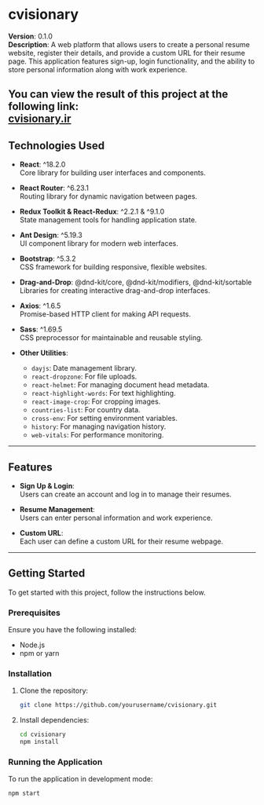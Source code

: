 # cvisionary

**Version**: 0.1.0  
**Description**: A web platform that allows users to create a personal resume website, register their details, and provide a custom URL for their resume page. This application features sign-up, login functionality, and the ability to store personal information along with work experience.

You can view the result of this project at the following link:  
**[cvisionary.ir](https://cvisionary.ir/)**
---

## Technologies Used

- **React**: ^18.2.0  
  Core library for building user interfaces and components.
  
- **React Router**: ^6.23.1  
  Routing library for dynamic navigation between pages.
  
- **Redux Toolkit & React-Redux**: ^2.2.1 & ^9.1.0  
  State management tools for handling application state.
  
- **Ant Design**: ^5.19.3  
  UI component library for modern web interfaces.
  
- **Bootstrap**: ^5.3.2  
  CSS framework for building responsive, flexible websites.
  
- **Drag-and-Drop**: @dnd-kit/core, @dnd-kit/modifiers, @dnd-kit/sortable  
  Libraries for creating interactive drag-and-drop interfaces.
  
- **Axios**: ^1.6.5  
  Promise-based HTTP client for making API requests.
  
- **Sass**: ^1.69.5  
  CSS preprocessor for maintainable and reusable styling.

- **Other Utilities**:
  - `dayjs`: Date management library.
  - `react-dropzone`: For file uploads.
  - `react-helmet`: For managing document head metadata.
  - `react-highlight-words`: For text highlighting.
  - `react-image-crop`: For cropping images.
  - `countries-list`: For country data.
  - `cross-env`: For setting environment variables.
  - `history`: For managing navigation history.
  - `web-vitals`: For performance monitoring.

---

## Features

- **Sign Up & Login**:  
  Users can create an account and log in to manage their resumes.

- **Resume Management**:  
  Users can enter personal information and work experience.

- **Custom URL**:  
  Each user can define a custom URL for their resume webpage.


---

## Getting Started

To get started with this project, follow the instructions below.

### Prerequisites

Ensure you have the following installed:
- Node.js
- npm or yarn

### Installation

1. Clone the repository:
    ```bash
    git clone https://github.com/yourusername/cvisionary.git
    ```

2. Install dependencies:
    ```bash
    cd cvisionary
    npm install
    ```

### Running the Application

To run the application in development mode:

```bash
npm start
